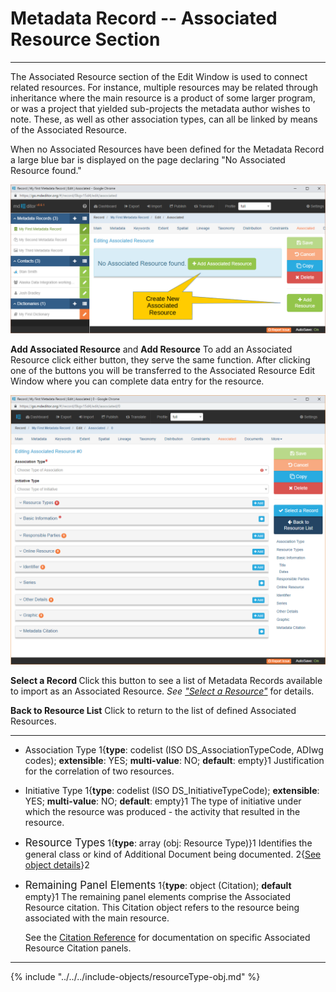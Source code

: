 # Metadata Record -- Associated Resource Section
---

The <span class="md-section">Associated Resource</span> section of the <span class="md-window">Edit Window</span> is used to connect related resources.  For instance, multiple resources may be related through inheritance where the main resource is a product of some larger program, or was a project that yielded sub-projects the metadata author wishes to note. These, as well as other association types, can all be linked by means of the <span class="md-panel">Associated Resource</span>.   

When no <span class="md-panel">Associated Resources</span> have been defined for the <span class="md-panel">Metadata Record</span> a large blue bar is displayed on the page declaring "No Associated Resource found."  

![Associated Section with no Associated Resources Defined](/assets/reference/edit-objects/metadata/associated/associated-start.png)

<strong class="btn btn-success btn-xs"> <i class="fa fa-plus"> </i> Add Associated Resource</strong> and <strong class="btn btn-success btn-xs"> <i class="fa fa-plus"> </i> Add Resource</strong>  To add an <span class="md-panel">Associated Resource</span> click either button, they serve the same function.  After clicking one of the buttons you will be transferred to the <span class="md-panel">Associated Resource</span> <span class="md-window">Edit Window</span> where you can complete data entry for the resource.  

![Associated Resource Edit Window](/assets/reference/edit-objects/metadata/associated/associated-editWindow.png)

<strong class="btn btn-info btn-xs"> <i class="fa fa-check"> </i> Select a Record </strong> Click this button to see a list of <span class="md-panel">Metadata Records</span> available to import as an <span class="md-panel">Associated Resource</span>.   *See ["Select a Resource"](selectResource-panel.md)* for details.

<strong class="btn btn-primary btn-xs"> <i class="fa fa-arrow-left"> </i> Back to Resource List</strong> Click to return to the list of defined <span class="md-panel">Associated Resources</span>. 

---

* <span class="md-element">Association Type</span> <i class="fa fa-asterisk required" title="Required"></i> 1{**type**: codelist (ISO DS_AssociationTypeCode, ADIwg codes); **extensible**: YES; **multi-value**: NO; **default**: empty}1  Justification for the correlation of two resources. 

* <span class="md-element">Initiative Type</span> 1{**type**: codelist (ISO DS_InitiativeTypeCode); **extensible**: YES; **multi-value**: NO; **default**: empty}1  The type of initiative under which the resource was produced - the activity that resulted in the resource. 

* <span class="md-panel" style="font-size: larger">Resource Types</span> <i class="fa fa-asterisk required" title="Required"> </i> 1{**type**: array (obj: <span class="md-panel">Resource Type</span>)}1 Identifies the general class or kind of <span class="md-panel">Additional Document</span> being documented.  2{[See object details](#resource-type-object)}2 

* <span class="md-panel" style="font-size: larger">Remaining Panel Elements</span> 1{**type**: object (<span class="md-panel">Citation</span>); **default** empty}1 The remaining panel elements comprise the <span class="md-panel">Associated Resource</span> citation.  This <span class="md-panel">Citation</span> object refers to the resource being associated with the main resource.
  
  See the [Citation Reference](../../citation/citation-section.md) for documentation on specific <span class="md-panel">Associated Resource Citation</span> panels.

---

{% include "../../../include-objects/resourceType-obj.md" %}
